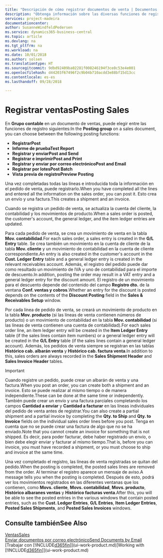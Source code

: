 ```yaml
---
title: "Descripción de cómo registrar documentos de venta | Documentos de Microsoft"
description: "Obtenga información sobre las diversas funciones de registro para registrar documentos de venta."
services: project-madeira
documentationcenter: 
author: SusanneWindfeldPedersen
ms.service: dynamics365-business-central
ms.topic: article
ms.devlang: na
ms.tgt_pltfrm: na
ms.workload: na
ms.date: 10/01/2018
ms.author: solsen
ms.translationtype: HT
ms.sourcegitcommit: 9dbd92409ba02281f008246194f3ce0c53e4e001
ms.openlocfilehash: d44203f67496f2c9b04b710acdd3e88bf15d13cc
ms.contentlocale: es-es
ms.lasthandoff: 09/28/2018

---
```

# <a name="posting-sales"></a><span data-ttu-id="8451b-103">Registrar ventas</span><span class="sxs-lookup"><span data-stu-id="8451b-103">Posting Sales</span></span>
<span data-ttu-id="8451b-104">En **Grupo contable** en un documento de ventas, puede elegir entre las funciones de registro siguientes:</span><span class="sxs-lookup"><span data-stu-id="8451b-104">In the **Posting group** on a sales document, you can choose between the following posting functions:</span></span>

* <span data-ttu-id="8451b-105">**Registrar**</span><span class="sxs-lookup"><span data-stu-id="8451b-105">**Post**</span></span>
* <span data-ttu-id="8451b-106">**Informe de prueba**</span><span class="sxs-lookup"><span data-stu-id="8451b-106">**Test Report**</span></span>
* <span data-ttu-id="8451b-107">**Registrar y enviar**</span><span class="sxs-lookup"><span data-stu-id="8451b-107">**Post and Send**</span></span>
* <span data-ttu-id="8451b-108">**Registrar e imprimir**</span><span class="sxs-lookup"><span data-stu-id="8451b-108">**Post and Print**</span></span>
* <span data-ttu-id="8451b-109">**Registrar y enviar por correo electrónico**</span><span class="sxs-lookup"><span data-stu-id="8451b-109">**Post and Email**</span></span>
* <span data-ttu-id="8451b-110">**Registrar por lotes**</span><span class="sxs-lookup"><span data-stu-id="8451b-110">**Post Batch**</span></span>
* <span data-ttu-id="8451b-111">**Vista previa de registro**</span><span class="sxs-lookup"><span data-stu-id="8451b-111">**Preview Posting**</span></span>

<span data-ttu-id="8451b-112">Una vez completadas todas las líneas e introducida toda la información en el pedido de venta, puede registrarlo.</span><span class="sxs-lookup"><span data-stu-id="8451b-112">When you have completed all the lines and entered all the information on the sales order, you can post it.</span></span> <span data-ttu-id="8451b-113">Esto crea un envío y una factura.</span><span class="sxs-lookup"><span data-stu-id="8451b-113">This creates a shipment and an invoice.</span></span>

<span data-ttu-id="8451b-114">Cuando se registra un pedido de venta, se actualiza la cuenta del cliente, la contabilidad y los movimientos de producto.</span><span class="sxs-lookup"><span data-stu-id="8451b-114">When a sales order is posted, the customer's account, the general ledger, and the item ledger entries are updated.</span></span>

<span data-ttu-id="8451b-115">Para cada pedido de venta, se crea un movimiento de venta en la tabla **Mov. contabilidad**.</span><span class="sxs-lookup"><span data-stu-id="8451b-115">For each sales order, a sales entry is created in the **G/L Entry** table.</span></span> <span data-ttu-id="8451b-116">Se crea también un movimiento en la cuenta de cliente de la tabla **Mov. cliente** y un movimiento de contabilidad en la cuenta de cliente correspondiente.</span><span class="sxs-lookup"><span data-stu-id="8451b-116">An entry is also created in the customer's account in the **Cust. Ledger Entry** table and a general ledger entry is created in the relevant receivables account.</span></span> <span data-ttu-id="8451b-117">Además, el registro del pedido puede dar como resultado un movimiento de IVA y uno de contabilidad para el importe de descuento.</span><span class="sxs-lookup"><span data-stu-id="8451b-117">In addition, posting the order may result in a VAT entry and a general ledger entry for the discount amount.</span></span> <span data-ttu-id="8451b-118">El registro de un movimiento para el descuento depende del contenido del campo **Registro dto.** de la ventana **Conf. ventas y cobros**.</span><span class="sxs-lookup"><span data-stu-id="8451b-118">Whether an entry for the discount is posted depends on the contents of the **Discount Posting** field in the **Sales & Receivables Setup** window.</span></span>

<span data-ttu-id="8451b-119">Por cada línea de pedido de venta, se creará un movimiento de producto en la tabla **Mov. producto** (si las líneas de venta contienen números de producto) o un movimiento de contabilidad en la tabla **Mov. contabilidad** (si las líneas de venta contienen una cuenta de contabilidad).</span><span class="sxs-lookup"><span data-stu-id="8451b-119">For each sales order line, an item ledger entry will be created in the **Item Ledger Entry** table (if the sales lines contain item numbers) or a general ledger entry will be created in the **G/L Entry** table (if the sales lines contain a general ledger account).</span></span> <span data-ttu-id="8451b-120">Además, los pedidos de venta siempre se registran en las tablas **Histórico cab. albarán venta** y **Histórico cab. factura venta**.</span><span class="sxs-lookup"><span data-stu-id="8451b-120">In addition to this, sales orders are always recorded in the **Sales Shipment Header** and **Sales Invoice Header** tables.</span></span>

> [!IMPORTANT]  
>   <span data-ttu-id="8451b-121">Cuando registre un pedido, puede crear un albarán de venta y una factura.</span><span class="sxs-lookup"><span data-stu-id="8451b-121">When you post an order, you can create both a shipment and an invoice.</span></span> <span data-ttu-id="8451b-122">Esto se puede realizar al mismo tiempo o de manera independiente.</span><span class="sxs-lookup"><span data-stu-id="8451b-122">These can be done at the same time or independently.</span></span> <span data-ttu-id="8451b-123">También puede crear un envío y una factura parciales completando los campos **Cantidad a enviar** y **Cantidad a facturar** en las líneas individuales del pedido de venta antes de registrar.</span><span class="sxs-lookup"><span data-stu-id="8451b-123">You can also create a partial shipment and a partial invoice by completing the **Qty. to Ship** and **Qty. to Invoice** fields on the individual sales order lines before you post.</span></span> <span data-ttu-id="8451b-124">Tenga en cuenta que no se puede crear una factura de algo que no se ha enviado.</span><span class="sxs-lookup"><span data-stu-id="8451b-124">Note that you cannot create an invoice for something that is not shipped.</span></span> <span data-ttu-id="8451b-125">Es decir, para poder facturar, debe haber registrado un envío, o bien debe elegir enviar y facturar al mismo tiempo.</span><span class="sxs-lookup"><span data-stu-id="8451b-125">That is, before you can invoice, you must have recorded a shipment, or you must choose to ship and invoice at the same time.</span></span>

<span data-ttu-id="8451b-126">Una vez completado el registro, las líneas de venta registradas se quitan del pedido.</span><span class="sxs-lookup"><span data-stu-id="8451b-126">When the posting is completed, the posted sales lines are removed from the order.</span></span> <span data-ttu-id="8451b-127">Al terminar el registro aparece un mensaje de aviso.</span><span class="sxs-lookup"><span data-stu-id="8451b-127">A message tells you when the posting is completed.</span></span> <span data-ttu-id="8451b-128">Después de esto, podrá ver los movimientos registrados en las diferentes ventanas que los contienen, como **Movs. cliente**, **Movs. contabilidad**, **Movs. producto**, **Histórico albaranes ventas** y **Histórico facturas venta**.</span><span class="sxs-lookup"><span data-stu-id="8451b-128">After this, you will be able to see the posted entries in the various windows that contain posted entries, such as the **Cust. Ledger Entries**, **G/L Entries**, **Item Ledger Entries**, **Posted Sales Shipments**, and **Posted Sales Invoices** windows.</span></span>

## <a name="see-also"></a><span data-ttu-id="8451b-129">Consulte también</span><span class="sxs-lookup"><span data-stu-id="8451b-129">See Also</span></span>
[<span data-ttu-id="8451b-130">Ventas</span><span class="sxs-lookup"><span data-stu-id="8451b-130">Sales</span></span>](sales-manage-sales.md)  
[<span data-ttu-id="8451b-131">Enviar documentos por correo electrónico</span><span class="sxs-lookup"><span data-stu-id="8451b-131">Send Documents by Email</span></span>](ui-how-send-documents-email.md)  
<span data-ttu-id="8451b-132">[Trabajar con [!INCLUDE[d365fin](includes/d365fin_md.md)]](ui-work-product.md)</span><span class="sxs-lookup"><span data-stu-id="8451b-132">[Working with [!INCLUDE[d365fin](includes/d365fin_md.md)]](ui-work-product.md)</span></span>


